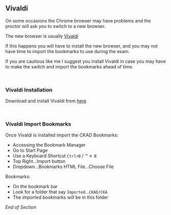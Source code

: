## Vivaldi  

On some occasions the Chrome browser may have problems and the proctor will ask you to switch to a new browser.

The new browser is usually [Vivaldi](https://vivaldi.com/)

If this happens you will have to install the new browser, and you may not have time to import the bookmarks to use during the exam.

If you are cautious like me I suggest you install Vivaldi in case you may have to make the switch and import the bookmarks ahead of time.

<br />

### Vivaldi Installation

Download and install Vivaldi from [here](https://vivaldi.com/)

<br />

### Vivaldi Import Bookmarks

Once Vivaldi is installed import the CKAD Bookmarks:
* Accessing the Bookmark Manager 
* Go to Start Page
* Use a Keyboard Shortcut `Ctrl+B` / ⌃ `⌘ B` 
* Top Right...Import button
* Dropdown...Bookmarks HTML File...Choose File

Bookmarks:
* On the bookmark bar
* Look for a folder that say `Imported`...`CKAD/CKA`
* The imported bookmarks will be in this folder

_End of Section_
